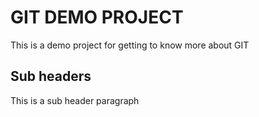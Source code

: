 # GIT DEMO PROJECT

This is a demo project for getting to know more about GIT

## Sub headers

This is a sub header paragraph
